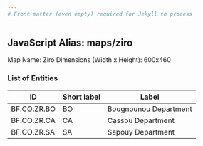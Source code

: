 ```yaml
---
# Front matter (even empty) required for Jekyll to process
---
```


## JavaScript Alias: maps/ziro

Map Name: Ziro
Dimensions (Width x Height): 600x460

### List of Entities

ID | Short label | Label
---|---|---|
BF.CO.ZR.BO|BO|Bougnounou Department
BF.CO.ZR.CA|CA|Cassou Department
BF.CO.ZR.SA|SA|Sapouy Department
